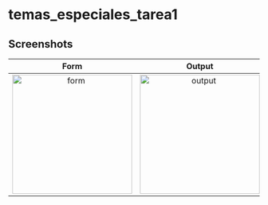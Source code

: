 # temas_especiales_tarea1

## Screenshots

| Form | Output |
|:---:|:---:|
| <img src="https://raw.github.com/gabrielurenah/temas_especiales_tarea1/master/images/form.png" alt="form" width="240"> | <img src="https://raw.github.com/gabrielurenah/temas_especiales_tarea1/master/images/output.png" alt="output" width="240"> | 
